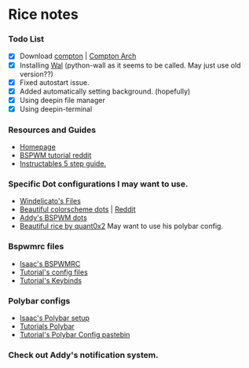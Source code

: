 # Rice notes
### Todo List
- [x] Download [compton](https://github.com/chjj/compton)  | [Compton Arch](https://wiki.archlinux.org/index.php/compton)
- [x] Installing [Wal](https://github.com/dylanaraps/wal) (python-wall as it seems to be called. May just use old version??)
- [x] Fixed autostart issue.
- [x] Added automatically setting background. (hopefully)
- [x] Using deepin file manager
- [x] Using deepin-terminal

### Resources and Guides
- [Homepage](https://github.com/baskerville/bspwm)
- [BSPWM tutorial reddit](https://www.reddit.com/r/unixporn/comments/74z2z6/easily_getting_started_with_bspwm_and_polybar/)
- [Instructables 5 step guide.](https://www.instructables.com/id/Bspwm-Installation-and-Configuration/)
### Specific Dot configurations I may want to use.
- [Windelicato's Files](https://github.com/windelicato/dotfiles)
-  [Beautiful colorscheme dots](https://github.com/kjaklinovic/dotfiles) | [Reddit](https://www.reddit.com/r/unixporn/comments/7pqupf/bspwm_after_years_of_stealing_my_first_post/)
- [Addy's BSPWM dots](https://github.com/addy-dclxvi/void-bspwm-dotfiles)
- [Beautiful rice by quant0x2](https://github.com/quant0x2/rice-) May want to use his polybar config.
### Bspwmrc files
- [Isaac's BSPWMRC](https://github.com/isaacwhanson/dotfiles/blob/develop/bspwm/.config/bspwm/bspwmrc)
- [Tutorial's config files](https://pastebin.com/Qg2UF1dt)
- [Tutorial's Keybinds](https://pastebin.com/QCfX829C)
### Polybar configs
- [Isaac's Polybar setup](https://github.com/isaacwhanson/dotfiles/blob/develop/bspwm/.config/polybar/config)
- [Tutorials Polybar](https://www.reddit.com/r/unixporn/comments/74z2z6/easily_getting_started_with_bspwm_and_polybar/)
- [Tutorial's Polybar Config pastebin](https://pastebin.com/2AgTkhVx)

### Check out Addy's notification system. 
